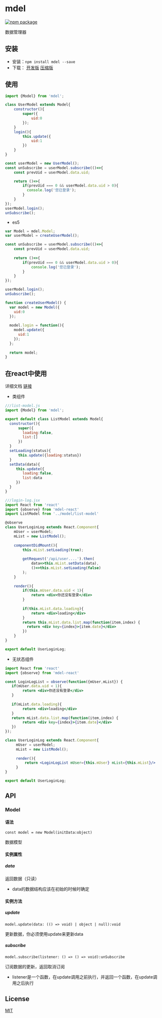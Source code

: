# mdel
[![npm package](https://img.shields.io/npm/v/mdel.svg?style=flat-square)](https://www.npmjs.org/package/mdel)

数据管理器

## 安装

* 安装：`npm install mdel --save`
* 下载：
  [开发版](https://github.com/yujingwyh/mdel/blob/master/umd/mdel.js) 
  [压缩版](https://github.com/yujingwyh/mdel/blob/master/umd/mdel.min.js)

## 使用

```javascript
import {Model} from 'mdel';

class UserModel extends Model{
    constructor(){
        super({
            uid:0
        });
    }
    login(){
        this.update({
            uid:1
        })
    }
}

const userModel = new UserModel();
const unSubscribe = userModel.subscribe(()=>{
    const prevUid = userModel.data.uid;

    return ()=>{
        if(prevUid === 0 && userModel.data.uid > 0){
          console.log('您已登录');
        }
    }
});
userModel.login();
unSubscribe();

```

* es5
```javascript
var Model = mdel.Model;
var userModel = createUserModel();

const unSubscribe = userModel.subscribe(()=>{
    const prevUid = userModel.data.uid;
          
    return ()=>{
        if(prevUid === 0 && userModel.data.uid > 0){
            console.log('您已登录');
        }
    }
});

userModel.login();
unSubscribe();

function createUserModel() {
  var model = new Model({
    uid:0
  });
  
  model.login = function(){
    model.update({
      uid:1
    });
  };
  
  return model;
}
```

## 在react中使用

详细文档 [链接](https://github.com/mdeljs/mdel-react)

* 类组件

```jsx harmony
///list-model.js
import {Model} from 'mdel';

export default class ListModel extends Model{
  constructor(){
      super({
        loading:false,
        list:[]
      })
  }
  setLoading(status){
      this.update({loading:status})
  }
  setData(data){
     this.update({
        loading:false,
        list:data
     }) 
  }  
}

///login-log.jsx
import React from 'react'
import {observe} from 'mdel-react'
import ListModel from '../model/list-model'

@observe
class UserLoginLog extends React.Component{
    mUser = userModel;
    mList = new ListModel();
    
    componentDidMount(){
        this.mList.setLoading(true);
        
        getRequest('/api/user....').then(
            data=>this.mList.setData(data),
            ()=>this.mList.setLoading(false)
        );
    }
    
    render(){
        if(this.mUser.data.uid < 1){
            return <div>你还没有登录</div>
        }
        
        if(this.mList.data.loading){
            return <div>loading</div>
        }
        return this.mList.data.list.map(function(item,index) {
          return <div key={index}>{item.date}</div>
        })
    }
}

export default UserLoginLog;

```

* 无状态组件

```jsx harmony
import React from 'react'
import {observe} from 'mdel-react'

const LoginLogList = observe(function({mUser,mList}) {
   if(mUser.data.uid < 1){
        return <div>你还没有登录</div>
   }
   
   if(mList.data.loading){
        return <div>loading</div>
   }     
   return mList.data.list.map(function(item,index) {
        return <div key={index}>{item.date}</div>
   })
});

class UserLoginLog extends React.Component{
     mUser = userModel;
     mList = new ListModel();
     
     render(){
         return <LoginLogList mUser={this.mUser} mList={this.mList}/>
     }
}

export default UserLoginLog;
```

## API

### Model
#### 语法

`const model = new Model(initData:object)`

数据模型

#### 实例属性

##### data

返回数据（只读）

* data的数据结构应该在初始的时候时确定

#### 实例方法

##### update

`model.update(data: (() => void) | object | null):void`

更新数据，你必须使用update来更新data

##### subscribe

`model.subscribe(listener: () => () => void):unSubscribe`

订阅数据的更新，返回取消订阅

* listener是一个函数，在update调用之前执行，并返回一个函数，在update调用之后执行

## License

[MIT](http://opensource.org/licenses/MIT)
